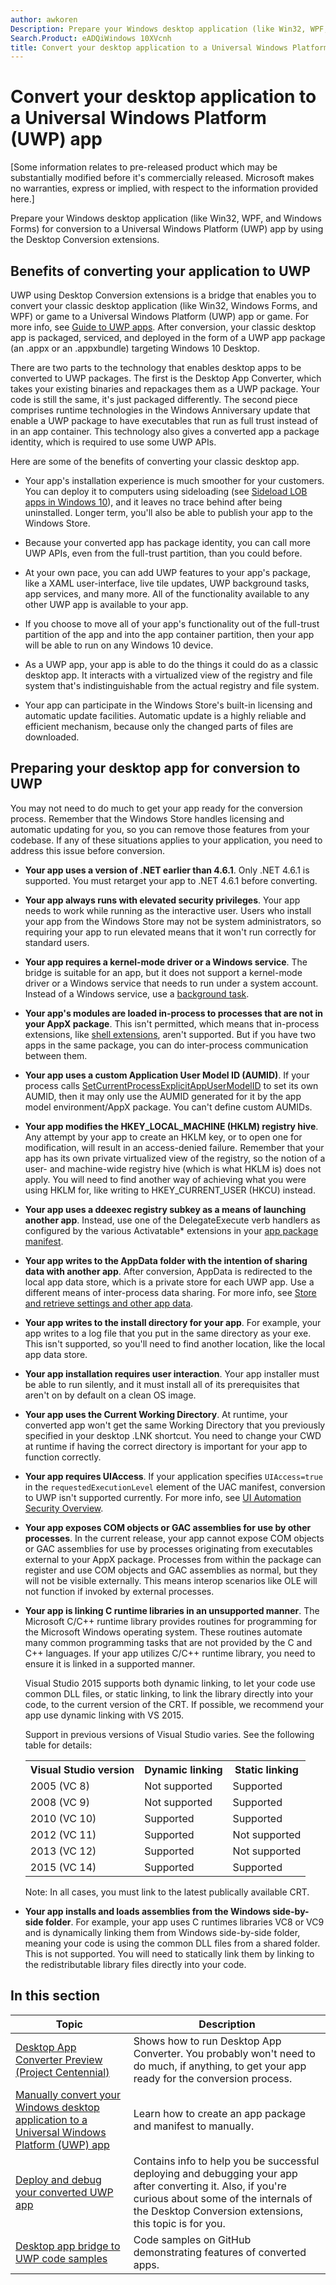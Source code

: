 ```yaml
---
author: awkoren
Description: Prepare your Windows desktop application (like Win32, WPF, and Windows Forms) for conversion to a Universal Windows Platform (UWP) app by using the Desktop Conversion extensions.
Search.Product: eADQiWindows 10XVcnh
title: Convert your desktop application to a Universal Windows Platform (UWP) app
---
```


# Convert your desktop application to a Universal Windows Platform (UWP) app

\[Some information relates to pre-released product which may be substantially modified before it's commercially released. Microsoft makes no warranties, express or implied, with respect to the information provided here.\]

Prepare your Windows desktop application (like Win32, WPF, and Windows Forms) for conversion to a Universal Windows Platform (UWP) app by using the Desktop Conversion extensions.

## Benefits of converting your application to UWP

UWP using Desktop Conversion extensions is a bridge that enables you to convert your classic desktop application (like Win32, Windows Forms, and WPF) or game to a Universal Windows Platform (UWP) app or game. For more info, see [Guide to UWP apps](https://msdn.microsoft.com/library/windows/apps/dn894631.aspx). After conversion, your classic desktop app is packaged, serviced, and deployed in the form of a UWP app package (an .appx or an .appxbundle) targeting Windows 10 Desktop.

There are two parts to the technology that enables desktop apps to be converted to UWP packages. The first is the Desktop App Converter, which takes your existing binaries and repackages them as a UWP package. Your code is still the same, it's just packaged differently. The second piece comprises runtime technologies in the Windows Anniversary update that enable a UWP package to have executables that run as full trust instead of in an app container. This technology also gives a converted app a package identity, which is required to use some UWP APIs.

Here are some of the benefits of converting your classic desktop app.

* Your app's installation experience is much smoother for your customers. You can deploy it to computers using sideloading (see [Sideload LOB apps in Windows 10](https://technet.microsoft.com/library/mt269549.aspx)), and it leaves no trace behind after being uninstalled. Longer term, you'll also be able to publish your app to the Windows Store.

* Because your converted app has package identity, you can call more UWP APIs, even from the full-trust partition, than you could before.

* At your own pace, you can add UWP features to your app's package, like a XAML user-interface, live tile updates, UWP background tasks, app services, and many more. All of the functionality available to any other UWP app is available to your app.

* If you choose to move all of your app's functionality out of the full-trust partition of the app and into the app container partition, then your app will be able to run on any Windows 10 device.

* As a UWP app, your app is able to do the things it could do as a classic desktop app. It interacts with a virtualized view of the registry and file system that's indistinguishable from the actual registry and file system.

* Your app can participate in the Windows Store's built-in licensing and automatic update facilities. Automatic update is a highly reliable and efficient mechanism, because only the changed parts of files are downloaded.

## Preparing your desktop app for conversion to UWP
You may not need to do much to get your app ready for the conversion process. Remember that the Windows Store handles licensing and automatic updating for you, so you can remove those features from your codebase. If any of these situations applies to your application, you need to address this issue before conversion.

+ __Your app uses a version of .NET earlier than 4.6.1__. Only .NET 4.6.1 is supported. You must retarget your app to .NET 4.6.1 before converting. 

+ __Your app always runs with elevated security privileges__. Your app needs to work while running as the interactive user. Users who install your app from the Windows Store may not be system administrators, so requiring your app to run elevated means that it won't run correctly for standard users.

+ __Your app requires a kernel-mode driver or a Windows service__. The bridge is suitable for an app, but it does not support a kernel-mode driver or a Windows service that needs to run under a system account. Instead of a Windows service, use a [background task](https://msdn.microsoft.com/windows/uwp/launch-resume/create-and-register-a-background-task).

+ __Your app's modules are loaded in-process to processes that are not in your AppX package__. This isn't permitted, which means that in-process extensions, like [shell extensions](https://msdn.microsoft.com/library/windows/desktop/dd758089.aspx), aren't supported. But if you have two apps in the same package, you can do inter-process communication between them.

+ __Your app uses a custom Application User Model ID (AUMID)__. If your process calls [SetCurrentProcessExplicitAppUserModelID](https://msdn.microsoft.com/library/windows/desktop/dd378422.aspx) to set its own AUMID, then it may only use the AUMID generated for it by the app model environment/AppX package. You can't define custom AUMIDs.

+ __Your app modifies the HKEY_LOCAL_MACHINE (HKLM) registry hive__. Any attempt by your app to create an HKLM key, or to open one for modification, will result in an access-denied failure. Remember that your app has its own private virtualized view of the registry, so the notion of a user- and machine-wide registry hive (which is what HKLM is) does not apply. You will need to find another way of achieving what you were using HKLM for, like writing to HKEY_CURRENT_USER (HKCU) instead.

+ __Your app uses a ddeexec registry subkey as a means of launching another app__. Instead, use one of the DelegateExecute verb handlers as configured by the various Activatable* extensions in your [app package manifest](https://msdn.microsoft.com/library/windows/apps/br211474.aspx).

+ __Your app writes to the AppData folder with the intention of sharing data with another app__. After conversion, AppData is redirected to the local app data store, which is a private store for each UWP app. Use a different means of inter-process data sharing. For more info, see [Store and retrieve settings and other app data](https://msdn.microsoft.com/windows/uwp/app-settings/store-and-retrieve-app-data).

+ __Your app writes to the install directory for your app__. For example, your app writes to a log file that you put in the same directory as your exe. This isn't supported, so you'll need to find another location, like the local app data store.

+ __Your app installation requires user interaction__. Your app installer must be able to run silently, and it must install all of its prerequisites that aren't on by default on a clean OS image.

+ __Your app uses the Current Working Directory__. At runtime, your converted app won't get the same Working Directory that you previously specified in your desktop .LNK shortcut. You need to change your CWD at runtime if having the correct directory is important for your app to function correctly.

+ __Your app requires UIAccess__. If your application specifies `UIAccess=true` in the `requestedExecutionLevel` element of the UAC manifest, conversion to UWP isn't supported currently. For more info, see [UI Automation Security Overview](https://msdn.microsoft.com/library/ms742884.aspx).

+ __Your app exposes COM objects or GAC assemblies for use by other processes__. In the current release, your app cannot expose COM objects or GAC assemblies for use by processes originating from executables external to your AppX package. Processes from within the package can register and use COM objects and GAC assemblies as normal, but they will not be visible externally. This means interop scenarios like OLE will not function if invoked by external processes. 

+ __Your app is linking C runtime libraries in an unsupported manner__. The Microsoft C/C++ runtime library provides routines for programming for the Microsoft Windows operating system. These routines automate many common programming tasks that are not provided by the C and C++ languages. If your app utilizes C/C++ runtime library, you need to ensure it is linked in a supported manner. 
    
    Visual Studio 2015 supports both dynamic linking, to let your code use common DLL files, or static linking, to link the library directly into your code, to the current version of the CRT. If possible, we recommend your app use dynamic linking with VS 2015. 

    Support in previous versions of Visual Studio varies. See the following table for details: 

    <table>
    <th>Visual Studio version</td><th>Dynamic linking</th><th>Static linking</th></th>
    <tr><td>2005 (VC 8)</td><td>Not supported</td><td>Supported</td>
    <tr><td>2008 (VC 9)</td><td>Not supported</td><td>Supported</td>
    <tr><td>2010 (VC 10)</td><td>Supported</td><td>Supported</td>
    <tr><td>2012 (VC 11)</td><td>Supported</td><td>Not supported</td>
    <tr><td>2013 (VC 12)</td><td>Supported</td><td>Not supported</td>
    <tr><td>2015 (VC 14)</td><td>Supported</td><td>Supported</td>
    </table>
    
    Note: In all cases, you must link to the latest publically available CRT.

+ __Your app installs and loads assemblies from the Windows side-by-side folder__. For example, your app uses C runtimes libraries VC8 or VC9 and is dynamically linking them from Windows side-by-side folder, meaning your code is using the common DLL files from a shared folder. This is not supported. You will need to statically link them by linking to the redistributable library files directly into your code.


## In this section

| Topic | Description |
|-------|-------------|
| [Desktop App Converter Preview (Project Centennial)](desktop-to-uwp-run-desktop-app-converter.md) | Shows how to run Desktop App Converter. You probably won't need to do much, if anything, to get your app ready for the conversion process. |
| [Manually convert your Windows desktop application to a Universal Windows Platform (UWP) app](desktop-to-uwp-manual-conversion.md) | Learn how to create an app package and manifest to manually. |
| [Deploy and debug your converted UWP app](desktop-to-uwp-deploy-and-debug.md) | Contains info to help you be successful deploying and debugging your app after converting it. Also, if you're curious about some of the internals of the Desktop Conversion extensions, this topic is for you. |
| [Desktop app bridge to UWP code samples](https://github.com/Microsoft/DesktopBridgeToUWP-Samples) | Code samples on GitHub demonstrating features of converted apps. |


<!--HONumber=Jun16_HO3-->


